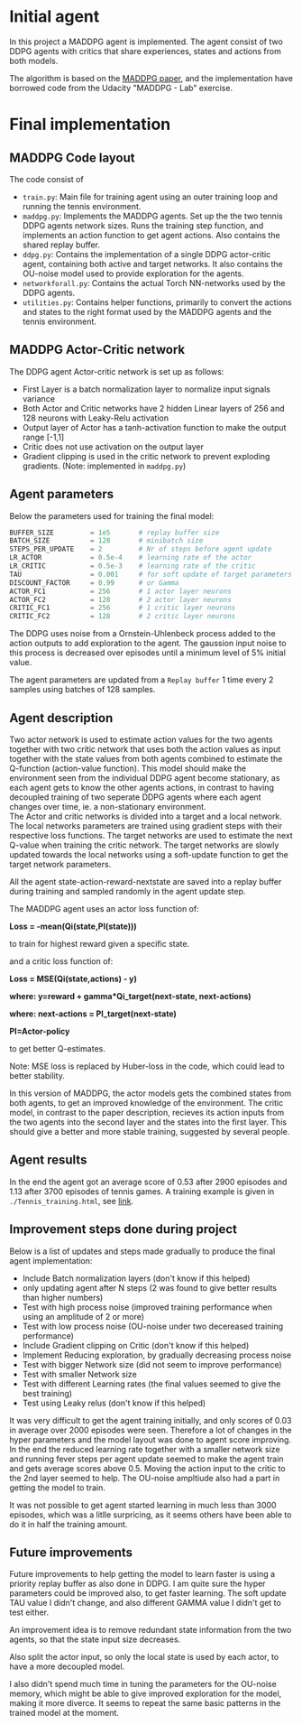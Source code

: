 # Initial agent
In this project a MADDPG agent is implemented. The agent consist of two DDPG agents with critics that share experiences, states and actions from both models. 

The algorithm is based on the [MADDPG paper](https://papers.nips.cc/paper/2017/file/68a9750337a418a86fe06c1991a1d64c-Paper.pdf), and the implementation have borrowed code from the Udacity "MADDPG - Lab" exercise. 

# Final implementation
## MADDPG Code layout
The code consist of 
- `train.py`: Main file for training agent using an outer training loop and running the tennis environment.  
- `maddpg.py`: Implements the MADDPG agents. Set up the the two tennis DDPG agents network sizes. Runs the training step function, and implements an action function to get agent actions. Also contains the shared replay buffer.
- `ddpg.py`: Contains the implementation of a single DDPG actor-critic agent, containing both active and target networks. It also contains the OU-noise model used to provide exploration for the agents.
- `networkforall.py`: Contains the actual Torch NN-networks used by the DDPG agents.         
- `utilities.py`: Contains helper functions, primarily to convert the actions and states to the right format used by the MADDPG agents and the tennis environment. 

## MADDPG Actor-Critic network
The DDPG agent Actor-critic network is set up as follows: 
* First Layer is a batch normalization layer to normalize input signals variance
* Both Actor and Critic networks have 2 hidden Linear layers of 256 and 128 neurons with Leaky-Relu activation 
* Output layer of Actor has a tanh-activation function to make the output range [-1,1]
* Critic does not use activation on the output layer
* Gradient clipping is used in the critic network to prevent exploding gradients. (Note: implemented in `maddpg.py`)

## Agent parameters
Below the parameters used for training the final model:
```python
BUFFER_SIZE         = 1e5       # replay buffer size
BATCH_SIZE          = 128       # minibatch size
STEPS_PER_UPDATE    = 2         # Nr of steps before agent update
LR_ACTOR            = 0.5e-4    # learning rate of the actor
LR_CRITIC           = 0.5e-3    # learning rate of the critic
TAU                 = 0.001     # for soft update of target parameters
DISCOUNT_FACTOR     = 0.99      # or Gamma
ACTOR_FC1           = 256       # 1 actor layer neurons
ACTOR_FC2           = 128       # 2 actor layer neurons
CRITIC_FC1          = 256       # 1 critic layer neurons
CRITIC_FC2          = 128       # 2 critic layer neurons
```

The DDPG uses noise from a Ornstein-Uhlenbeck process added to the action outputs to add exploration to the agent. The gaussion input noise to this process is decreased over episodes until a minimum level of 5% initial value.

The agent parameters are updated from a `Replay buffer` 1 time every 2 samples using batches of 128 samples.


## Agent description
Two actor network is used to estimate action values for the two agents together with two critic network that uses both the action values as input together with the state values from both agents combined to estimate the Q-function (action-value function). 
This model should make the environment seen from the individual DDPG agent become stationary, as each agent gets to know the other agents actions, in contrast to having decoupled training of two seperate DDPG agents where each agent changes over time, ie. a non-stationary environment.   
The Actor and critic networks is divided into a target and a local network. The local networks parameters are trained using gradient steps with their respective loss functions. The target networks are used to estimate the next Q-value when training the critic network. 
The target networks are slowly updated towards the local networks using a soft-update function to get the target network parameters. 

All the agent state-action-reward-nextstate are saved into a replay buffer during training  and sampled randomly in the agent update step.

The MADDPG agent uses an actor loss function of:

**Loss = -mean(Qi(state,PI(state)))**

to train for highest reward given a specific state.

and a critic loss function of:

**Loss = MSE(Qi(state,actions) - y)**

**where:
 y=reward + gamma*Qi_target(next-state, next-actions)**

**where:
 next-actions = PI_target(next-state)**

**PI=Actor-policy**

to get better Q-estimates. 

Note: MSE loss is replaced by Huber-loss in the code, which could lead to better stability. 

In this version of MADDPG, the actor models gets the combined states from both agents, to get an improved knowledge of the environment. 
The critic model, in contrast to the paper description, recieves its action inputs from the two agents into the second layer and the states into the first layer. This should give a better and more stable training, suggested by several people.  

## Agent results

In the end the agent got an average score of 0.53 after 2900 episodes and 1.13 after 3700 episodes of tennis games.
A training example is given in `./Tennis_training.html`, see [link](https://raw.githack.com/SorenRusbjerg/DRL_MADDPG_Tennis_Agent/master/Tennis_training.html).



## Improvement steps done during project 
Below is a list of updates and steps made gradually to produce the final agent implementation:
* Include Batch normalization layers (don't know if this helped)
* only updating agent after N steps (2 was found to give better results than higher numbers)
* Test with high process noise (improved training performance when using an amplitude of 2 or more)
* Test with low process noise (OU-noise under two decereased training performance)
* Include Gradient clipping on Critic (don't know if this helped)
* Implement Reducing exploration, by gradually decreasing process noise
* Test with bigger Network size (did not seem to improve performance)
* Test with smaller Network size
* Test with different Learning rates (the final values seemed to give the best training)
* Test using Leaky relus (don't know if this helped)

It was very difficult to get the agent training initially, and only scores of 0.03 in average over 2000 episodes were seen. Therefore a lot of changes in the hyper parameters and the model layout was done to agent score improving. 
In the end the reduced learning rate together with a smaller network size and running fever steps per agent update seemed to make the agent train and gets average scores above 0.5. Moving the action input to the critic to the 2nd layer seemed to help. 
The OU-noise ampltiude also had a part in getting the model to train. 

It was not possible to get agent started learning in much less than 3000 episodes, which was a litlle surpricing, as it seems others have been able to do it in half the training amount.    

## Future improvements

Future improvements to help getting the model to learn faster is using a priority replay buffer as also done in DDPG. 
I am quite sure the hyper parameters could be improved also, to get faster learning. The soft update TAU value I didn't change, and also different GAMMA value I didn't get to test either. 

An improvement idea is to remove redundant state information from the two agents, so that the state input size decreases.

Also split the actor input, so only the local state is used by each actor, to have a more decoupled model. 

I also didn't spend much time in tuning the parameters for the OU-noise memory, which might be able to give improved exploration for the model, making it more diverce. It seems to repeat the same basic patterns in the trained model at the moment.











